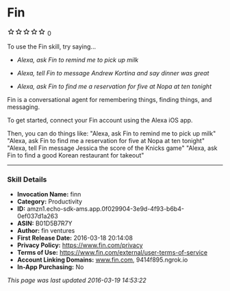 # Fin
![0 stars](../../../images/ic_star_border_black_18dp_1x.png)![0 stars](../../../images/ic_star_border_black_18dp_1x.png)![0 stars](../../../images/ic_star_border_black_18dp_1x.png)![0 stars](../../../images/ic_star_border_black_18dp_1x.png)![0 stars](../../../images/ic_star_border_black_18dp_1x.png) 0

To use the Fin skill, try saying...

* *Alexa, ask Fin to remind me to pick up milk*

* *Alexa, tell Fin to message Andrew Kortina and say dinner was great*

* *Alexa, ask Fin to find me a reservation for five at Nopa at ten tonight*

Fin is a conversational agent for remembering things, finding things, and messaging.  

To get started, connect your Fin account using the Alexa iOS app.

Then, you can do things like:
"Alexa, ask Fin to remind me to pick up milk"
"Alexa, ask Fin to find me a reservation for five at Nopa at ten tonight"
"Alexa, tell Fin message Jessica the score of the Knicks game"
"Alexa, ask Fin to find a good Korean restaurant for takeout"

***

### Skill Details

* **Invocation Name:** finn
* **Category:** Productivity
* **ID:** amzn1.echo-sdk-ams.app.0f029904-3e9d-4f93-b6b4-0ef037d1a263
* **ASIN:** B01D5B7R7Y
* **Author:** fin ventures
* **First Release Date:** 2016-03-18 20:14:08
* **Privacy Policy:** https://www.fin.com/privacy
* **Terms of Use:** https://www.fin.com/external/user-terms-of-service
* **Account Linking Domains:** www.fin.com, 9414f895.ngrok.io
* **In-App Purchasing:** No

*This page was last updated 2016-03-19 14:53:22*
